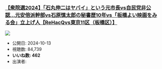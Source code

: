 ### [【衆院選2024】「石丸伸二はヤバイ」という元市長vs自民党非公認…元安倍派幹部vs石原慎太郎の秘書歴10年vs「板橋よい映画をみる会」立上げ人【ReHacQvs東京11区（板橋区）】](https://www.youtube.com/watch?v=i9FjMlLIn7c)
[![](https://img.youtube.com/vi/i9FjMlLIn7c/sddefault.jpg)](https://www.youtube.com/watch?v=i9FjMlLIn7c)
-   公開日: 2024-10-13
-   視聴数: 84,739
-   **いいね数: 462**
-   出演者: 
